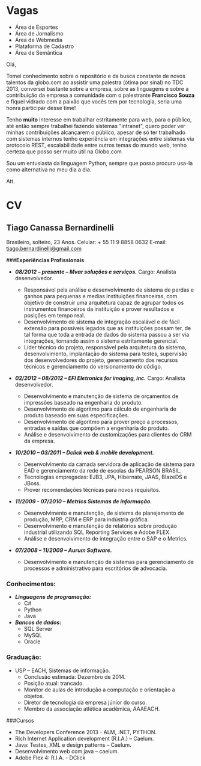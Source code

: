 Vagas
====

* Área de Esportes
* Área de Jornalismo
* Área de Webmedia
* Plataforma de Cadastro
* Área de Semântica

Olá, 

Tomei conhecimento sobre o repositório e da busca constante de novos talentos da globo.com ao assistir uma palestra (ótima por sinal) no TDC 2013, conversei bastante sobre a empresa, sobre as linguagens e sobre a contribuição da empresa a comunidade com o palestrante __Francisco Souza__ e fiquei vidrado com a paixão que vocês tem por tecnologia, seria uma honra participar desse time!

Tenho __muito__ interesse em trabalhar estritamente para web, para o público, até então sempre trabalhei fazendo sistemas "intranet", quero poder ver minhas contribuições alcançarem o público, apesar de só ter trabalhado com sistemas internos tenho experiência em integrações entre sistemas via protocolo REST, escalabilidade entre outros temas do mundo web, tenho certeza que posso ser muito útil na Globo.com

Sou um entusiasta da linguagem Python, sempre que posso procuro usa-la como alternativa no meu dia a dia.

Att.

CV
==

Tiago Canassa Bernardinelli
---------------------------

Brasileiro, solteiro, 23 Anos.
Celular: + 55 11 9 8858 0632 E-mail: tiago.bernardinelli@gmail.com

###__Experiências Profissionais__

* ___08/2012 – presente – Mvar soluções e serviços.___
Cargo: Analista desenvolvedor.
	* Responsável pela análise e desenvolvimento de sistema de perdas e ganhos para pequenas e medias instituições financeiras, com objetivo de construir uma arquitetura capaz de agrupar todos os instrumentos financeiros da instituição e prover resultados e posições em tempo real.
	* Desenvolvimento de sistema de integração escalável e de fácil extensão para possíveis legados que as instituições possam ter, de tal forma que toda a entrada de dados do sistema passou a ser via integrações, tornando assim o sistema estritamente gerencial.
	* Líder técnico do projeto, responsável pela arquitetura do sistema, desenvolvimento, implantação do sistema para testes, supervisão dos desenvolvedores do projeto, gerenciamento dos recursos técnicos e gerenciamento do versionamento do código.

* ___02/2012 – 08/2012 – EFI Eletronics for imaging, inc.___
Cargo: Analista desenvolvedor.
	* Desenvolvimento e manutenção de sistema de orçamentos de impressões baseado na engenharia do produto.
	* Desenvolvimento de algoritmo para cálculo de engenharia de produto baseado em suas especificações.
	* Desenvolvimento de algoritmo para prover preço a processos, entradas e saídas que compõem a engenharia do produto.
	* Análise e desenvolvimento de customizações para clientes do CRM da empresa.

* ___10/2010 – 03/2011 – Dclick web & mobile development.___
	* Desenvolvimento da camada servidora de aplicação de sistema para EAD e gerenciamento da rede de escolas da PEARSON BRASIL.
	* Tecnologias empregadas: EJB3, JPA, Hibernate, JAAS, BlazeDS e JBoss.
	* Prover recomendações técnicas para novos requisitos.

* ___11/2009 - 07/2010 – Metrics Sistemas de informação.___
	* Desenvolvimento e manutenção, de sistema de planejamento de produção, MRP, CRM e ERP para indústria gráfica.
	* Desenvolvimento e manutenção de relatórios sobre produção industrial utilizando SQL Reporting Services e Adobe FLEX.
	* Análise e desenvolvimento de integração entre o SAP e o Metrics.

* ___07/2008 – 11/2009 – Aurum Software.___
	* Desenvolvimento e manutenção de sistemas para gerenciamento de processos e administrativo para escritórios de advocacia.

### Conhecimentos:
* ___Linguagens de programação:___
	* C#
	* Python
	* Java
* ___Bancos de dados:___
	* SQL Server
	* MySQL
	* Oracle

### Graduação:
* USP – EACH, Sistemas de informação.
	* Conclusão estimada: Dezembro de 2014.
	* Posição atual: trancado.
	* Monitor de aulas de introdução a computação e orientação a objetos.
	* Diretor de tecnologia da empresa júnior do curso.
	* Membro da associação atlética acadêmica, AAAEACH.

###Cursos
* The Developers Conference 2013 - ALM, .NET, PYTHON.
* Rich Internet Application development (R.I.A.) – Caelum.
* Java: Testes, XML e design patterns – Caelum.
* Desenvolvimento web com java – caelum.
* Adobe Flex 4: R.I.A. - DClick
